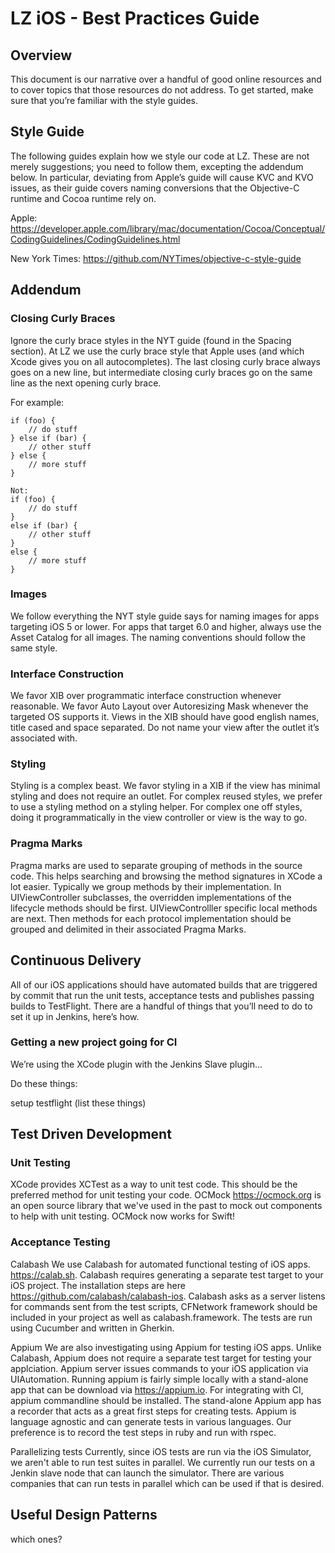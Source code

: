 # LZ iOS - Best Practices Guide


## Overview
This document is our narrative over a handful of good online resources and to cover topics that those resources do not address.
To get started, make sure that you’re familiar with the style guides.

## Style Guide

The following guides explain how we style our code at LZ. These are not merely suggestions; you need to follow them, excepting the addendum below. In particular, deviating from Apple’s guide will cause KVC and KVO issues, as their guide covers naming conversions that the Objective-C runtime and Cocoa runtime rely on.
 
Apple: https://developer.apple.com/library/mac/documentation/Cocoa/Conceptual/CodingGuidelines/CodingGuidelines.html

New York Times: https://github.com/NYTimes/objective-c-style-guide

## Addendum

### Closing Curly Braces
Ignore the curly brace styles in the NYT guide (found in the Spacing section). At LZ we use the curly brace style that Apple uses (and which Xcode gives you on all autocompletes). The last closing curly brace always goes on a new line, but intermediate closing curly braces go on the same line as the next opening curly brace.

For example:
```
if (foo) {
	// do stuff
} else if (bar) {
	// other stuff
} else {
	// more stuff
}

Not:
if (foo) {
	// do stuff
}
else if (bar) {
	// other stuff
}
else {
	// more stuff
}
```
### Images

We follow everything the NYT style guide says for naming images for apps targeting iOS 5 or lower. For apps that target 6.0 and higher, always use the Asset Catalog for all images. The naming conventions should follow the same style.

### Interface Construction

We favor XIB over programmatic interface construction whenever reasonable. We favor Auto Layout over Autoresizing Mask whenever the targeted OS supports it. Views in the XIB should have good english names, title cased and space separated. Do not name your view after the outlet it’s associated with.

### Styling

Styling is a complex beast. We favor styling in a XIB if the view has minimal styling and does not require an outlet. For complex reused styles, we prefer to use a styling method on a styling helper. For complex one off styles, doing it programmatically in the view controller or view is the way to go.

### Pragma Marks

Pragma marks are used to separate grouping of methods in the source code.  This helps searching and browsing the method signatures in XCode a lot easier.  Typically we group methods by their implementation.  In UIViewController subclasses, the overridden implementations of the lifecycle methods should be first.  UIViewControlller specific local methods are next.  Then methods for each protocol implementation should be grouped and delimited in their associated Pragma Marks.

## Continuous Delivery

All of our iOS applications should have automated builds that are triggered by commit that run the unit tests, acceptance tests and publishes passing builds to TestFlight. There are a handful of things that you’ll need to do to set it up in Jenkins, here’s how.

### Getting a new project going for CI

We’re using the XCode plugin with the Jenkins Slave plugin…

Do these things:

setup testflight (list these things)

## Test Driven Development

### Unit Testing

XCode provides XCTest as a way to unit test code.  This should be the preferred method for unit testing your code.  OCMock https://ocmock.org is an open source library that we've used in the past to mock out components to help with unit testing.  OCMock now works for Swift!

### Acceptance Testing

Calabash
We use Calabash for automated functional testing of iOS apps.  https://calab.sh.  Calabash requires generating a separate test target to your iOS project.  The installation steps are here https://github.com/calabash/calabash-ios.  Calabash asks as a server listens for commands sent from the test scripts, CFNetwork framework should be included in your project as well as calabash.framework.  The tests are run using Cucumber and written in Gherkin.  

Appium
We are also investigating using Appium for testing iOS apps.  Unlike Calabash, Appium does not require a separate test target for testing your applciation.  Appium server issues commands to your iOS application via UIAutomation.  Running appium is fairly simple locally with a stand-alone app that can be download via https://appium.io.  For integrating with CI, appium commandline should be installed.  The stand-alone Appium app has a recorder that acts as a great first steps for creating tests.  Appium is language agnostic and can generate tests in various languages.  Our preference is to record the test steps in ruby and run with rspec.

Parallelizing tests
Currently, since iOS tests are run via the iOS Simulator, we aren't able to run test suites in parallel.  We currently run our tests on a Jenkin slave node that can launch the simulator.  There are various companies that can run tests in parallel which can be used if that is desired.

## Useful Design Patterns

which ones?
